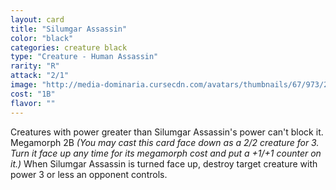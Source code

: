 ```yaml
---
layout: card
title: "Silumgar Assassin"
color: "black"
categories: creature black
type: "Creature - Human Assassin"
rarity: "R"
attack: "2/1"
image: "http://media-dominaria.cursecdn.com/avatars/thumbnails/67/973/200/283/635610736486983937.png"
cost: "1B"
flavor: ""
---
```


Creatures with power greater than Silumgar Assassin's power can't block it.
Megamorph <span class="tip mana-icon mana-colorless-02" title="2 Colorless Mana">2</span><span class="tip mana-icon mana-black" title="1 Black Mana">B</span> <em>(You may cast this card face down as a 2/2 creature for 3. Turn it face up any time for its megamorph cost and put a +1/+1 counter on it.)</em>
When Silumgar Assassin is turned face up, destroy target creature with power 3 or less an opponent controls.
